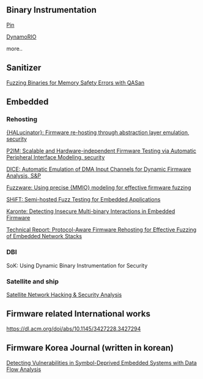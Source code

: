 ## Binary Instrumentation

[Pin](https://www.intel.com/content/www/us/en/developer/articles/tool/pin-a-dynamic-binary-instrumentation-tool.html)

[DynamoRIO](https://dynamorio.org/)

more..

## Sanitizer

[Fuzzing Binaries for Memory Safety Errors with QASan](https://ieeexplore.ieee.org/abstract/document/9230171)

## Embedded
### Rehosting
[{HALucinator}: Firmware re-hosting through abstraction layer emulation, security](https://www.usenix.org/conference/usenixsecurity20/presentation/clements)

[P2IM: Scalable and Hardware-independent Firmware Testing via Automatic Peripheral Interface Modeling, security](https://www.usenix.org/conference/usenixsecurity20/presentation/feng)

[DICE: Automatic Emulation of DMA Input
Channels for Dynamic Firmware Analysis, S&P](https://ieeexplore.ieee.org/abstract/document/9519398/)

[Fuzzware: Using precise {MMIO} modeling for effective firmware fuzzing](https://www.usenix.org/conference/usenixsecurity22/presentation/scharnowski)

[SHiFT: Semi-hosted Fuzz Testing for Embedded Applications](https://www.usenix.org/conference/usenixsecurity24/presentation/mera)

[Karonte: Detecting Insecure Multi-binary Interactions in Embedded Firmware](https://ieeexplore.ieee.org/abstract/document/9152796)

[Technical Report: Protocol-Aware Firmware Rehosting for
Effective Fuzzing of Embedded Network Stacks](https://arxiv.org/pdf/2509.13740)

### DBI
SoK: Using Dynamic Binary Instrumentation for Security

### Satellite and ship
[Satellite Network Hacking & Security Analysis](https://d1wqtxts1xzle7.cloudfront.net/45222871/IJCSS-1200_Published-libre.pdf?1462020975=&response-content-disposition=inline%3B+filename%3DSatellite_Network_Hacking_and_Security_A.pdf&Expires=1754377126&Signature=AFM3xTEGuK-55ggztTcEcrBl7NziYwyw6LljrYCerlBJ6IIHV6FRA6vgWAOreUuGxdpgD0IW-5fUO-xnjgyb5ST828q73-I07YDu8DQId5iqQFOEX7k9t84g2asBlsdsmY33R8HsKWEjrlh3JVn16fuYrvT7fSzmXnV60RGGD1QJo3~jj5hULe42iNtuWvJkBV1FUVjJSGhlc9IesqfJXwoNXyU5nfpGBlKXXChfI1LNXFamQ~S6JrzlXpBqthFDGGn~iJZf~~PzL9pBfiqLTunG8YQdZ9i1uWAeq71EyQRJr18XU1RdW7IL3Qcl7g6urggobgUzY-Nt67SEoVChzQ__&Key-Pair-Id=APKAJLOHF5GGSLRBV4ZA)

## Firmware related International works

https://dl.acm.org/doi/abs/10.1145/3427228.3427294

## Firmware Korea Journal (written in korean)

[Detecting Vulnerabilities in Symbol-Deprived Embedded Systems with Data Flow Analysis](https://koreascience.kr/article/JAKO202513454005534.page)

